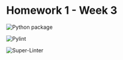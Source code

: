 # Homework 1 - Week 3

![Python package](https://github.com/vcu-zhuk/root_homework1/workflows/Python%20package/badge.svg)

![Pylint](https://github.com/vcu-zhuk/root_homework1/workflows/Pylint/badge.svg)

![Super-Linter](https://github.com/vcu-zhuk/root_homework1/workflows/Super-Linter/badge.svg)

